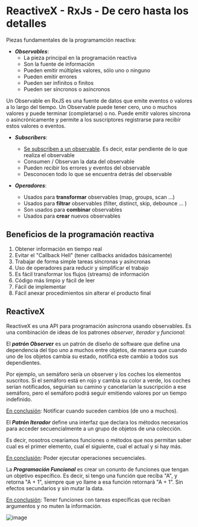 # ReactiveX - RxJs - De cero hasta los detalles

Piezas fundamentales de la programamción reactiva:

* ***Observables***:
  * La pieza principal en la programación reactiva
  * Son la fuente de información
  * Pueden emitir múltiples valores, sólo uno o ninguno
  * Pueden emitir errores
  * Pueden ser infinitos o finitos
  * Pueden ser síncronos o asíncronos

Un Observable en RxJS es una fuente de datos que emite eventos o valores a lo largo del tiempo.
Un Observable puede tener cero, uno o muchos valores y puede terminar (completarse) o no. 
Puede emitir valores síncrona o asincrónicamente y permite a los suscriptores registrarse para recibir estos valores o eventos.

* ***Subscribers***:
  * <u>Se subscriben a un observable</u>. Es decir, estar pendiente de lo que realiza el observable
  * Consumen / Observan la data del observable
  * Pueden recibir los errores y eventos del observable
  * Desconocen todo lo que se encuentra detrás del observable

* ***Operadores***:
  * Usados para **transformar** observables (map, groups, scan ...)
  * Usados para **filtrar** observables (filter, distinct, skip, debounce ... )
  * Son usados para **combinar** observables
  * Usados para **crear** nuevos observables

## Beneficios de la programación reactiva

1. Obtener información en tiempo real
2. Evitar el "Callback Hell" (tener callbacks anidados básicamente)
3. Trabajar de forma simple tareas síncronas y asíncronas
4. Uso de operadores para reducir y simplificar el trabajo
5. Es fácil transformar los flujos (streams) de información
6. Código más limpio y fácil de leer
7. Fácil de implementar
8. Fácil anexar procedimientos sin alterar el producto final

## ReactiveX

ReactiveX es una API para programación asíncrona usando observables. Es una combinación de ideas de los patrones *observer*, *iterador* y *funcional*:


El ***patrón Observer*** es un patrón de diseño de software que define una dependencia del tipo uno a muchos entre objetos, de manera que cuando uno de los objetos cambia su estado, notifica este cambio a todos sus dependientes.

Por ejemplo, un semáforo sería un observer y los coches los elementos suscritos. Si el semáforo está en rojo y cambia su color a verde, los coches serían notificados, seguirían su camino y cancelarían la suscripción a ese semáforo, pero el semáforo podrá seguir emitiendo valores por un tiempo indefinido.

<u>En conclusión</u>: Notificar cuando suceden cambios (de uno a muchos).

El ***Patrón Iterador*** define una interfaz que declara los métodos necesarios para acceder secuencialmente a un grupo de objetos de una colección.

Es decir, nosotros crearíamos funciones o métodos que nos permitan saber cual es el primer elemento, cual el siguiente, cual el actual y si hay más.

<u>En conclusión</u>: Poder ejecutar operaciones secuenciales.

La ***Programación Funcional*** es crear un conunto de funciones que tengan un objetivo específico. Es decir, si tengo una función que reciba "A", y retorna "A + 1", siempre que yo llame a esa función retornará "A + 1". Sin efectos secundarios y sin mutar la data.

<u>En conclusión</u>: Tener funciones con tareas específicas que reciban argumentos y no muten la información.

![image](https://user-images.githubusercontent.com/92524023/220173581-a8df2a55-6243-4a3c-8e5c-24a253499c8e.png)
